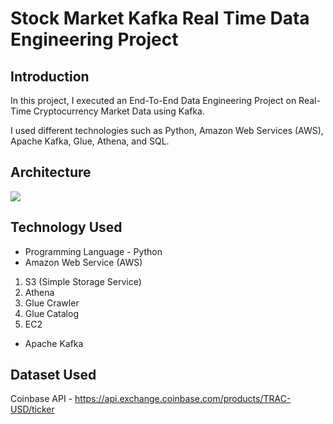# Stock Market Kafka Real Time Data Engineering Project

## Introduction 
In this project, I executed an End-To-End Data Engineering Project on Real-Time Cryptocurrency Market Data using Kafka.

I used different technologies such as Python, Amazon Web Services (AWS), Apache Kafka, Glue, Athena, and SQL.

## Architecture 
<img src="Architecture.jpg">

## Technology Used
- Programming Language - Python
- Amazon Web Service (AWS)
1. S3 (Simple Storage Service)
2. Athena
3. Glue Crawler
4. Glue Catalog
5. EC2
- Apache Kafka


## Dataset Used
Coinbase API - https://api.exchange.coinbase.com/products/TRAC-USD/ticker




